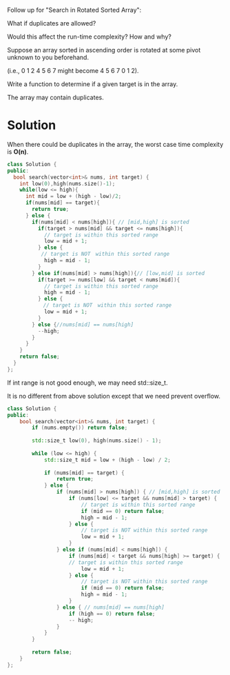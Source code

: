 Follow up for "Search in Rotated Sorted Array":

What if duplicates are allowed?

Would this affect the run-time complexity? How and why?
  
Suppose an array sorted in ascending order is rotated at some pivot unknown to you beforehand.

(i.e., 0 1 2 4 5 6 7 might become 4 5 6 7 0 1 2).

Write a function to determine if a given target is in the array.

The array may contain duplicates.
  
# Solution

When there could be duplicates in the array, the worst case time complexity is __O(n)__.  
  
```cpp
class Solution {
public:
  bool search(vector<int>& nums, int target) {
    int low(0),high(nums.size()-1);
    while(low <= high){
      int mid = low + (high - low)/2;
      if(nums[mid] == target){
        return true;
      } else {
        if(nums[mid] < nums[high]){ // [mid,high] is sorted
          if(target > nums[mid] && target <= nums[high]){
            // target is within this sorted range
            low = mid + 1;
          } else {
           // target is NOT　within this sorted range
            high = mid - 1;
          }
        } else if(nums[mid] > nums[high]){// [low,mid] is sorted
          if(target >= nums[low] && target < nums[mid]){
            // target is within this sorted range
            high = mid - 1;
          } else {
          　// target is NOT　within this sorted range
            low = mid + 1;
          }
        } else {//nums[mid] == nums[high]
          --high;
        }
      }
    }
    return false;
  }
};
```

If int range is not good enough, we may need std::size_t.
  
It is no different from above solution except that we need prevent overflow.
  
```cpp
class Solution {
public:
    bool search(vector<int>& nums, int target) {
        if (nums.empty()) return false;
        
        std::size_t low(0), high(nums.size() - 1);
        
        while (low <= high) {
            std::size_t mid = low + (high - low) / 2;
            
            if (nums[mid] == target) {
                return true;
            } else {
                if (nums[mid] > nums[high]) { // [mid,high] is sorted
                    if (nums[low] <= target && nums[mid] > target) {
                        // target is within this sorted range
                        if (mid == 0) return false;
                        high = mid - 1;
                    } else {
                        // target is NOT within this sorted range
                        low = mid + 1;
                    }
                } else if (nums[mid] < nums[high]) {
                    if (nums[mid] < target && nums[high] >= target) {
                    // target is within this sorted range
                        low = mid + 1;
                    } else {
                        // target is NOT within this sorted range
                        if (mid == 0) return false;
                        high = mid - 1;
                    }
                } else { // nums[mid] == nums[high]
                    if (high == 0) return false;
                    -- high;
                }
            }
        }
        
        return false;
    }
};
```
